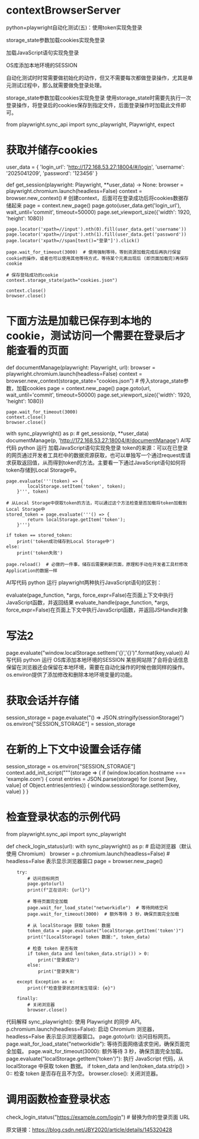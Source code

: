 # contextBrowserServer

python+playwright自动化测试(五)：使用token实现免登录



storage_state参数加载cookies实现免登录

加载JavaScript语句实现免登录

OS库添加本地环境的SESSION

自动化测试时时常需要做初始化的动作，但又不需要每次都做登录操作，尤其是单元测试过程中，那么就需要做免登录处理。

storage_state参数加载cookies实现免登录
使用storage_state时需要先执行一次登录操作，将登录后的cookies保存到指定文件，后面登录操作时加载此文件即可。

from playwright.sync_api import sync_playwright, Playwright, expect
 
# 获取并储存cookies
user_data = {
    'login_url': 'http://172.168.53.27:18004/#/login',
    'username': '2025041209',
    'password': '123456'
}
 
 
def get_session(playwright: Playwright, **user_data) -> None:
    browser = playwright.chromium.launch(headless=False)
    context = browser.new_context()  # 创建context，后面可在登录成功后将cookies数据存储起来
    page = context.new_page()
    page.goto(user_data.get('login_url'), wait_until='commit', timeout=50000)
    page.set_viewport_size({'width': 1920, 'height': 1080})
 
    page.locator('xpath=//input').nth(0).fill(user_data.get('username'))
    page.locator('xpath=//input').nth(1).fill(user_data.get('password'))
    page.locator('xpath=//span[text()="登录"]').click()
 
    page.wait_for_timeout(3000)  # 使用强制等待，等到资源加载完成后再执行保留cookie的操作，或者也可以使用其他等待方式，等待某个元素出现后 (即页面加载完)再保存cookie
 
    # 保存登陆成功的cookie
    context.storage_state(path="cookies.json")
 
    context.close()
    browser.close()
 
 
# 下面方法是加载已保存到本地的cookie，测试访问一个需要在登录后才能查看的页面
def documentManage(playwright: Playwright, url):
    browser = playwright.chromium.launch(headless=False)
    context = browser.new_context(storage_state="cookies.json")  # 传入storage_state参数，加载cookies
    page = context.new_page()
    page.goto(url, wait_until='commit', timeout=50000)
    page.set_viewport_size({'width': 1920, 'height': 1080})
 
    page.wait_for_timeout(3000)
    context.close()
    browser.close()
 
 
with sync_playwright() as p:
    # get_session(p, **user_data)
    documentManage(p, 'http://172.168.53.27:18004/#/documentManage')
AI写代码
python
运行
加载JavaScript语句实现免登录
token的来源：可以在已登录的网页通过开发者工具栏中的数据资源获取，也可以单独写一个通过request库请求获取返回值，从而得到token的方法。主要看一下通过JavaScript语句如何将token存储到Local Storage中。

    page.evaluate('''(token) => {
            localStorage.setItem('token', token);
        }''', token)
    
    # 从Local Storage中获取token的方法，可以通过这个方法检查是否加载将token加载到Local Storage中
    stored_token = page.evaluate('''() => {
            return localStorage.getItem('token');
        }''')
 
    if token == stored_token:
        print('token成功储存到Local Storage中')
    else:
        print('token失败')
 
    page.reload()  # 必做的一件事，储存后需要刷新页面，原理和手动在开发者工具栏修改Application的数据一样
AI写代码
python
运行
playwright两种执行JavaScript语句的区别：

evaluate(page_function, *args, force_expr=False)在页面上下文中执行JavaScript函数，并返回结果
evaluate_handle(page_function, *args, force_expr=False)在页面上下文中执行JavaScript函数，并返回JSHandle对象
# 写法2
page.evaluate("window.localStorage.setItem('{}','{}')".format(key,value))
AI写代码
python
运行
OS库添加本地环境的SESSION
某些网站除了会将会话信息保留在浏览器还会保留在本地环境，需要在自动化操作的时候也做同样的操作。os.environ提供了添加修改和删除本地环境变量的功能。

# 获取会话并存储
session_storage = page.evaluate("() => JSON.stringify(sessionStorage)")
os.environ["SESSION_STORAGE"] = session_storage
 
# 在新的上下文中设置会话存储
session_storage = os.environ["SESSION_STORAGE"]
context.add_init_script("""(storage => {
  if (window.location.hostname === 'example.com') {
    const entries = JSON.parse(storage)
    for (const [key, value] of Object.entries(entries)) {
      window.sessionStorage.setItem(key, value)
    }
  }



# 检查登录状态的示例代码
from playwright.sync_api import sync_playwright

def check_login_status(url):
    with sync_playwright() as p:
        # 启动浏览器（默认使用 Chromium）
        browser = p.chromium.launch(headless=False)  # headless=False 表示显示浏览器窗口
        page = browser.new_page()

        try:
            # 访问目标网页
            page.goto(url)
            print(f"正在访问: {url}")

            # 等待页面完全加载
            page.wait_for_load_state("networkidle")  # 等待网络空闲
            page.wait_for_timeout(3000)  # 额外等待 3 秒，确保页面完全加载

            # 从 localStorage 获取 token 数据
            token_data = page.evaluate("localStorage.getItem('token')")
            print("[LocalStorage] token 数据:", token_data)

            # 检查 token 是否有效
            if token_data and len(token_data.strip()) > 0:
                print("登录成功")
            else:
                print("登录失败")

        except Exception as e:
            print(f"检查登录状态时发生错误: {e}")

        finally:
            # 关闭浏览器
            browser.close()

代码解释
sync_playwright(): 使用 Playwright 的同步 API。
p.chromium.launch(headless=False): 启动 Chromium 浏览器，headless=False 表示显示浏览器窗口。
page.goto(url): 访问目标网页。
page.wait_for_load_state("networkidle"): 等待页面网络请求空闲，确保页面完全加载。
page.wait_for_timeout(3000): 额外等待 3 秒，确保页面完全加载。
page.evaluate("localStorage.getItem('token')"): 执行 JavaScript 代码，从 localStorage 中获取 token 数据。
if token_data and len(token_data.strip()) > 0:: 检查 token 是否存在且不为空。
browser.close(): 关闭浏览器。

# 调用函数检查登录状态
check_login_status("https://example.com/login")  # 替换为你的登录页面 URL



                        
原文链接：https://blog.csdn.net/JBY2020/article/details/145320428